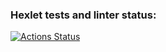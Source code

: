 ### Hexlet tests and linter status:
[![Actions Status](https://github.com/MempfisD/layout-designer-project-lvl2/workflows/hexlet-check/badge.svg)](https://github.com/MempfisD/layout-designer-project-lvl2/actions)